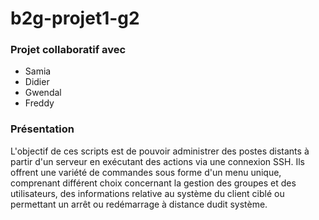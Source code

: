 # b2g-projet1-g2

### Projet collaboratif avec 

- Samia
- Didier
- Gwendal
- Freddy

### Présentation 

L'objectif de ces scripts est de pouvoir administrer des postes distants à partir d'un serveur en exécutant des actions via une connexion SSH. Ils offrent une variété de commandes sous forme d'un menu unique, comprenant différent choix concernant la gestion des groupes et des utilisateurs, des informations relative au système du client ciblé ou permettant un arrêt ou redémarrage à distance dudit système.




